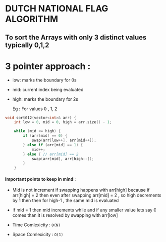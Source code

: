 # DUTCH NATIONAL FLAG ALGORITHM 

## To sort the Arrays with only 3 distinct values typically 0,1,2
# 3 pointer approach :
- low: marks the boundary for 0s
- mid: current index being evaluated 
- high: marks the boundary for 2s

  Eg : For values 0 , 1, 2
```cpp
void sort012(vector<int>& arr) {
    int low = 0, mid = 0, high = arr.size() - 1;

    while (mid <= high) {
        if (arr[mid] == 0) {
            swap(arr[low++], arr[mid++]);
        } else if (arr[mid] == 1) {
            mid++;
        } else { // arr[mid] == 2
            swap(arr[mid], arr[high--]);
        }
    }
```
#### Important points to keep in mind :
   - Mid is not increment if swapping happens with arr[high] because if arr[high] = 2 then even after swapping arr[mid] = 2 , so high decrements by 1 then then for high-1 , the same mid is evaluated
   - If mid = 1 then mid increments while and if any smaller value lets say 0 comes than it is resolved by swapping with arr[low]
  
- Time Comlexicity : `O(N)`
- Space Comlexicity : `O(1)`



